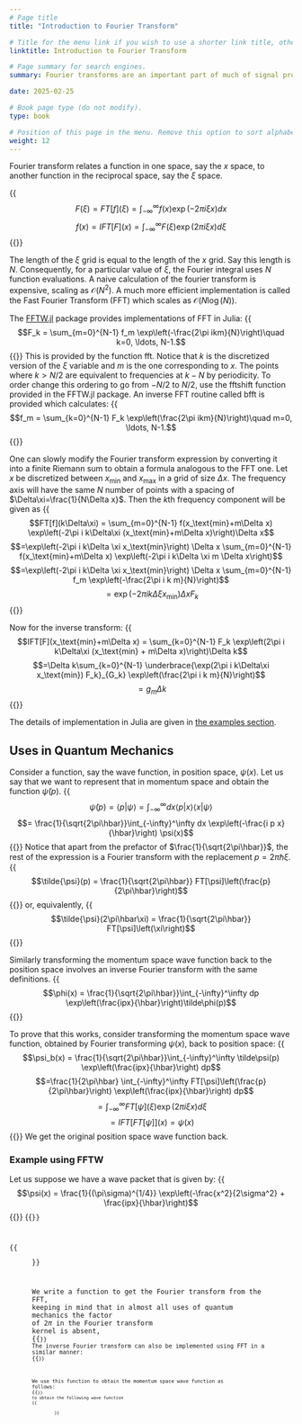 ```yaml
---
# Page title
title: "Introduction to Fourier Transform"

# Title for the menu link if you wish to use a shorter link title, otherwise remove this option.
linktitle: Introduction to Fourier Transform

# Page summary for search engines.
summary: Fourier transforms are an important part of much of signal processing and numerical analysis. How does one take the Fourier transform of any signal? What packages are used?

date: 2025-02-25

# Book page type (do not modify).
type: book

# Position of this page in the menu. Remove this option to sort alphabetically.
weight: 12
---
```


Fourier transform relates a function in one space, say the $x$ space, to another
function in the reciprocal space, say the $\xi$ space. 

{{<math>}}
$$F(\xi) = FT[f](\xi) = \int_{-\infty}^\infty f(x) \exp(-2\pi i\xi x) dx$$
$$f(x) = IFT[F](x) = \int_{-\infty}^\infty F(\xi) \exp(2\pi i\xi x) d\xi$$
{{</math>}}

The length of the $\xi$ grid is equal to the length of the $x$ grid. Say this
length is $N$. Consequently, for a particular value of $\xi$, the Fourier
integral uses $N$ function evaluations. A naive calculation of the fourier
transform is expensive, scaling as $\mathcal{O}(N^2)$. A much more efficient
implementation is called the Fast Fourier Transform (FFT) which scales as
$\mathcal{O}(N\log(N))$.

The [FFTW.jl](https://juliamath.github.io/FFTW.jl/stable/) package provides
implementations of FFT in Julia:
{{<math>}}
$$F_k = \sum_{m=0}^{N-1} f_m \exp\left(-\frac{2\pi ikm}{N}\right)\quad k=0, \ldots, N-1.$$
{{</math>}}
This is provided by the function fft. Notice that $k$ is the discretized version
of the $\xi$ variable and $m$ is the one corresponding to $x$. The points where
$k>N/2$ are equivalent to frequencies at $k-N$ by periodicity. To order change
this ordering to go from $-N/2$ to $N/2$, use the fftshift function provided in
the FFTW.jl package. An inverse FFT routine called bfft is provided which
calculates:
{{<math>}}
$$f_m = \sum_{k=0}^{N-1} F_k \exp\left(\frac{2\pi ikm}{N}\right)\quad m=0, \ldots, N-1.$$
{{</math>}}

One can slowly modify the Fourier transform expression by converting it into a
finite Riemann sum to obtain a formula analogous to the FFT one. Let $x$ be
discretized between $x_\text{min}$ and $x_\text{max}$ in a grid of size $\Delta
x$. The frequency axis will have the same $N$ number of points with a spacing of
$\Delta\xi=\frac{1}{N\Delta x}$. Then the $k$th frequency component will be given as
{{<math>}}
$$FT[f](k\Delta\xi) = \sum_{m=0}^{N-1} f(x_\text{min}+m\Delta x) \exp\left(-2\pi i k\Delta\xi (x_\text{min}+m\Delta x)\right)\Delta x$$
$$=\exp\left(-2\pi i k\Delta \xi x_\text{min}\right) \Delta x \sum_{m=0}^{N-1} f(x_\text{min}+m\Delta x) \exp\left(-2\pi i k\Delta \xi m \Delta x\right)$$
$$=\exp\left(-2\pi i k\Delta \xi x_\text{min}\right) \Delta x \sum_{m=0}^{N-1} f_m \exp\left(-\frac{2\pi i k m}{N}\right)$$
$$=\exp\left(-2\pi i k\Delta \xi x_\text{min}\right) \Delta x F_k$$
{{</math>}}

Now for the inverse transform:
{{<math>}}
$$IFT[F](x_\text{min}+m\Delta x) = \sum_{k=0}^{N-1} F_k \exp\left(2\pi i k\Delta\xi (x_\text{min} + m\Delta x)\right)\Delta k$$
$$=\Delta k\sum_{k=0}^{N-1} \underbrace{\exp(2\pi i k\Delta\xi x_\text{min}) F_k}_{G_k} \exp\left(\frac{2\pi i k m}{N}\right)$$
$$=g_m\Delta k$$
{{</math>}}

The details of implementation in Julia are given in [the examples section](#example-using-fftw).

## Uses in Quantum Mechanics
Consider a function, say the wave function, in position space, $\psi(x)$. Let us
say that we want to represent that in momentum space and obtain the function
$\tilde{\psi}(p)$.
{{<math>}}
$$\tilde{\psi}(p) = \langle p|\psi\rangle = \int_{-\infty}^\infty dx \langle p|x\rangle\langle x|\psi\rangle$$
$$= \frac{1}{\sqrt{2\pi\hbar}}\int_{-\infty}^\infty dx \exp\left(-\frac{i p x}{\hbar}\right) \psi(x)$$
{{</math>}}
Notice that apart from the prefactor of $\frac{1}{\sqrt{2\pi\hbar}}$, the rest
of the expression is a Fourier transform with the replacement $p = 2\pi\hbar\xi$.
{{<math>}}
$$\tilde{\psi}(p) = \frac{1}{\sqrt{2\pi\hbar}} FT[\psi]\left(\frac{p}{2\pi\hbar}\right)$$
{{</math>}}
or, equivalently,
{{<math>}}
$$\tilde{\psi}(2\pi\hbar\xi) = \frac{1}{\sqrt{2\pi\hbar}} FT[\psi]\left(\xi\right)$$
{{</math>}}

Similarly transforming the momentum space wave function back to the position
space involves an inverse Fourier transform with the same definitions.
{{<math>}}
$$\phi(x) = \frac{1}{\sqrt{2\pi\hbar}}\int_{-\infty}^\infty dp \exp\left(\frac{ipx}{\hbar}\right)\tilde\phi(p)$$
{{</math>}}

To prove that this works, consider transforming the momentum space wave
function, obtained by Fourier transforming $\psi(x)$, back to position space:
{{<math>}}
$$\psi_b(x) = \frac{1}{\sqrt{2\pi\hbar}}\int_{-\infty}^\infty \tilde\psi(p) \exp\left(\frac{ipx}{\hbar}\right) dp$$
$$=\frac{1}{2\pi\hbar} \int_{-\infty}^\infty FT[\psi]\left(\frac{p}{2\pi\hbar}\right) \exp\left(\frac{ipx}{\hbar}\right) dp$$
$$= \int_{-\infty}^\infty FT[\psi]\left(\xi\right) \exp\left(2\pi i\xi x\right) d\xi$$
$$=IFT[FT[\psi]](x) = \psi(x)$$
{{</math>}}
We get the original position space wave function back.

### Example using FFTW
Let us suppose we have a wave packet that is given by:
{{<math>}}
$$\psi(x) = \frac{1}{(\pi\sigma)^{1/4}} \exp\left(-\frac{x^2}{2\sigma^2} + \frac{ipx}{\hbar}\right)$$
{{</math>}}
{{<code language="julia" source="courses/computational-sciences-hands-on/introduction-to-julia/fftw_examples.jl" id="setup-signal">}}

{{<figure src="computational-sciences/pos_space_wf.png" caption="Wave function in position space" class="ma0w-75">}}

We write a function to get the Fourier transform from the FFT, keeping in mind that in almost all uses of quantum mechanics the factor of $2\pi$ in the Fourier transform kernel is absent,
{{<code language="julia" source="courses/computational-sciences-hands-on/introduction-to-julia/fftw.jl" id="fourier-transform">}}
The inverse Fourier transform can also be implemented using FFT in a similar manner:
{{<code language="julia" source="courses/computational-sciences-hands-on/introduction-to-julia/fftw.jl" id="inverse-fourier-transform">}}

We use this function to obtain the momentum space wave function as follows:
{{<code language="julia" source="courses/computational-sciences-hands-on/introduction-to-julia/fftw_examples.jl" id="apply-fourier-transform">}}
to obtain the following wave function
{{<figure src="computational-sciences/mom_space_wf.png" caption="Wave function in momentum space" class="ma0w-75">}}